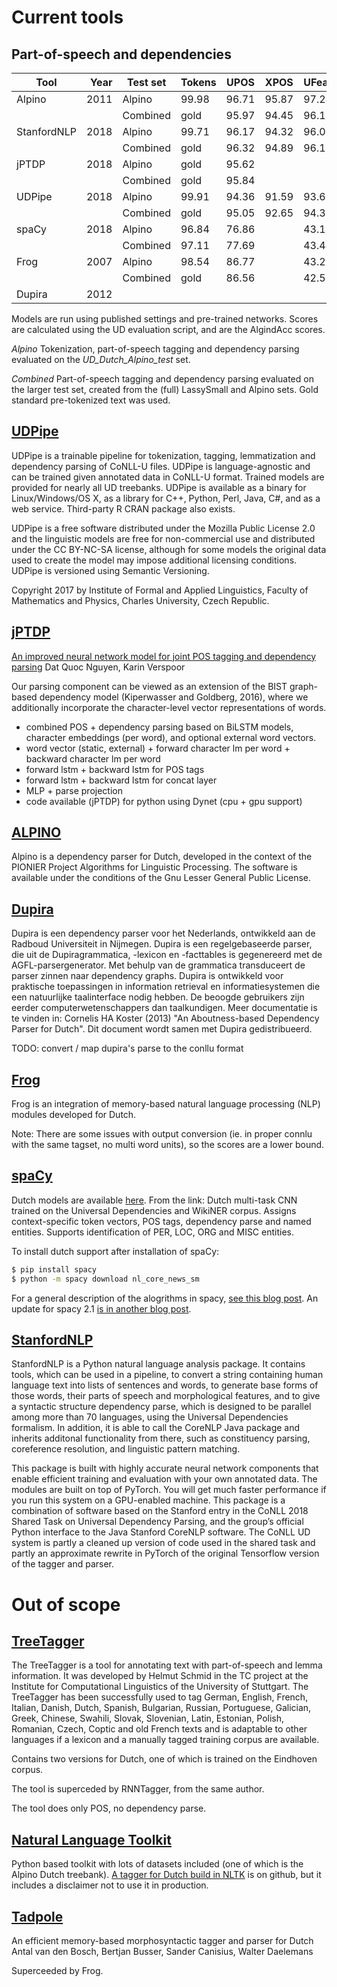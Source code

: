 # Current tools

## Part-of-speech and dependencies

| Tool        | Year | Test set |  Tokens | UPOS  | XPOS  | UFeats | Lemmas | UAS   | LAS   | CLAS  | MLAS  | BLEX  |
|-------------|-----:|----------|---------|-------|-------|--------|--------|-------|-------|-------|-------|-------|
| Alpino      | 2011 | Alpino   |  99.98  | 96.71 | 95.87 | 97.24  | 90.08  | 88.28 | 86.35 | 87.32 | 83.57 | 72.97 |
|             |      | Combined |   gold  | 95.97 | 94.45 | 96.11  | 90.98  | 90.90 | 88.63 | 85.45 | 79.93 | 73.05 |
| StanfordNLP | 2018 | Alpino   |  99.71  | 96.17 | 94.32 | 96.00  | 96.30  | 90.10 | 86.93 | 82.07 | 75.74 | 76.97 |
|             |      | Combined |   gold  | 96.32 | 94.89 | 96.16  | 96.61  | 87.53 | 84.20 | 83.27 | 77.22 | 78.91 |
| jPTDP       | 2018 | Alpino   |   gold  | 95.62 |       |        |        | 86.36 | 82.25 | 75.65 | 70.58 | 75.65 |
|             |      | Combined |   gold  | 95.84 |       |        |        | 83.20 | 79.49 | 76.74 | 72.45 | 76.74 |
| UDPipe      | 2018 | Alpino   |  99.91  | 94.36 | 91.59 | 93.66  | 95.49  | 82.38 | 78.29 | 70.44 | 62.94 | 65.89 |
|             |      | Combined |   gold  | 95.05 | 92.65 | 94.36  | 96.19  | 81.07 | 76.87 | 72.77 | 66.30 | 68.84 |
| spaCy       | 2018 | Alpino   |  96.84  | 76.86 |       | 43.17  | 0.00   | 69.29 | 57.01 | 46.70 | 11.40 |  0.00 |
|             |      | Combined |  97.11  | 77.69 |       | 43.44  | 0.01   | 69.17 | 57.43 | 47.40 | 12.44 |  0.00 |
| Frog        | 2007 | Alpino   |  98.54  | 86.77 |       | 43.27  | 97.60  | 34.57 | 12.79 |       |       |       |
|             |      | Combined |   gold  | 86.56 |       | 42.52  | 97.47  | 35.12 | 12.01 |       |       |       |
| Dupira      | 2012 |          |         |       |       |        |        |       |       |       |       |       |







Models are run using published settings and pre-trained networks.
Scores are calculated using the UD evaluation script, and are the AlgindAcc scores.

*Alpino*
  Tokenization, part-of-speech tagging and dependency parsing evaluated on the *UD_Dutch_Alpino_test* set.

*Combined*
  Part-of-speech tagging and dependency parsing evaluated on the larger test set, created from the (full) LassySmall and Alpino sets. Gold standard pre-tokenized text was used.

## [UDPipe](http://ufal.mff.cuni.cz/udpipe)

UDPipe is a trainable pipeline for tokenization, tagging, lemmatization and dependency parsing of CoNLL-U files. UDPipe is language-agnostic and can be trained given annotated data in CoNLL-U format. Trained models are provided for nearly all UD treebanks. UDPipe is available as a binary for Linux/Windows/OS X, as a library for C++, Python, Perl, Java, C#, and as a web service. Third-party R CRAN package also exists.

UDPipe is a free software distributed under the Mozilla Public License 2.0 and the linguistic models are free for non-commercial use and distributed under the CC BY-NC-SA license, although for some models the original data used to create the model may impose additional licensing conditions. UDPipe is versioned using Semantic Versioning.

Copyright 2017 by Institute of Formal and Applied Linguistics, Faculty of Mathematics and Physics, Charles University, Czech Republic.

## [jPTDP](https://github.com/datquocnguyen/jPTDP.git)

[An improved neural network model for joint POS tagging and dependency parsing](https://arxiv.org/abs/1807.03955)
Dat Quoc Nguyen, Karin Verspoor

Our parsing component can be viewed as an extension of the BIST graph-based dependency model (Kiperwasser and Goldberg, 2016), where we additionally incorporate the character-level vector representations of words.
* combined POS + dependency parsing based on BiLSTM models, character embeddings (per word), and optional external word vectors.
* word vector (static, external) + forward character lm per word + backward character lm per word
* forward lstm + backward lstm for POS tags
* forward lstm + backward lstm for concat layer
* MLP + parse projection
* code available (jPTDP) for python using Dynet (cpu + gpu support)

## [ALPINO](http://www.let.rug.nl/vannoord/alp/Alpino/)

Alpino is a dependency parser for Dutch, developed in the context of the PIONIER Project Algorithms for Linguistic Processing. The software is available under the conditions of the Gnu Lesser General Public License.


## [Dupira](https://ivdnt.org/downloads/taalmaterialen/tstc-dupira)

Dupira is een dependency parser voor het Nederlands, ontwikkeld aan de Radboud Universiteit in Nijmegen. Dupira is een regelgebaseerde parser, die uit de Dupiragrammatica, -lexicon en -facttables is gegenereerd met de AGFL-parsergenerator. Met behulp van de grammatica transduceert de parser zinnen naar dependency graphs. Dupira is ontwikkeld voor praktische toepassingen in information retrieval en informatiesystemen die een natuurlijke taalinterface nodig hebben. De beoogde gebruikers zijn eerder computerwetenschappers dan taalkundigen. Meer documentatie is te vinden in: Cornelis HA Koster (2013) "An Aboutness-based Dependency Parser for Dutch". Dit document wordt samen met Dupira gedistribueerd.

TODO: convert / map dupira's parse to the conllu format


## [Frog](https://languagemachines.github.io/frog/)

Frog is an integration of memory-based natural language processing (NLP) modules developed for Dutch.

Note: There are some issues with output conversion (ie. in proper connlu with the same tagset, no multi word units), so the scores are a lower bound.


## [spaCy](https://spacu.io)

Dutch models are available [here](https://spacy.io/models/nl). From the link:
Dutch multi-task CNN trained on the Universal Dependencies and WikiNER corpus. Assigns context-specific token vectors, POS tags, dependency parse and named entities. Supports identification of PER, LOC, ORG and MISC entities.

To install dutch support after installation of spaCy:
```bash
$ pip install spacy
$ python -m spacy download nl_core_news_sm
```

For a general description of the alogrithms in spacy, [see this blog post](https://explosion.ai/blog/how-spacy-works).
An update for spacy 2.1 [is in another blog post](https://explosion.ai/blog/spacy-v2-1).

## [StanfordNLP](https://stanfordnlp.github.io/stanfordnlp/index.html)

StanfordNLP is a Python natural language analysis package. It contains tools, which can be used in a pipeline, to convert a string containing human language text into lists of sentences and words, to generate base forms of those words, their parts of speech and morphological features, and to give a syntactic structure dependency parse, which is designed to be parallel among more than 70 languages, using the Universal Dependencies formalism. In addition, it is able to call the CoreNLP Java package and inherits additonal functionality from there, such as constituency parsing, coreference resolution, and linguistic pattern matching.

This package is built with highly accurate neural network components that enable efficient training and evaluation with your own annotated data. The modules are built on top of PyTorch. You will get much faster performance if you run this system on a GPU-enabled machine. This package is a combination of software based on the Stanford entry in the CoNLL 2018 Shared Task on Universal Dependency Parsing, and the group’s official Python interface to the Java Stanford CoreNLP software. The CoNLL UD system is partly a cleaned up version of code used in the shared task and partly an approximate rewrite in PyTorch of the original Tensorflow version of the tagger and parser.

# Out of scope

## [TreeTagger](http://www.cis.uni-muenchen.de/~schmid/tools/TreeTagger/)

The TreeTagger is a tool for annotating text with part-of-speech and lemma information. It was developed by Helmut Schmid in the TC project at the Institute for Computational Linguistics of the University of Stuttgart. The TreeTagger has been successfully used to tag German, English, French, Italian, Danish, Dutch, Spanish, Bulgarian, Russian, Portuguese, Galician, Greek, Chinese, Swahili, Slovak, Slovenian, Latin, Estonian, Polish, Romanian, Czech, Coptic and old French texts and is adaptable to other languages if a lexicon and a manually tagged training corpus are available.

Contains two versions for Dutch, one of which is trained on the Eindhoven corpus.

The tool is superceded by RNNTagger, from the same author.

The tool does only POS, no dependency parse.

## [Natural Language Toolkit](https://www.nltk.org/)

Python based toolkit with lots of datasets included (one of which is the Alpino Dutch treebank).
[A tagger for Dutch build in NLTK](https://github.com/evanmiltenburg/Dutch-tagger) is on github, but it includes a disclaimer not to use it in production.

## [Tadpole]()

An efficient memory-based morphosyntactic tagger and parser for Dutch
Antal van den Bosch, Bertjan Busser, Sander Canisius, Walter Daelemans

Superceeded by Frog.
